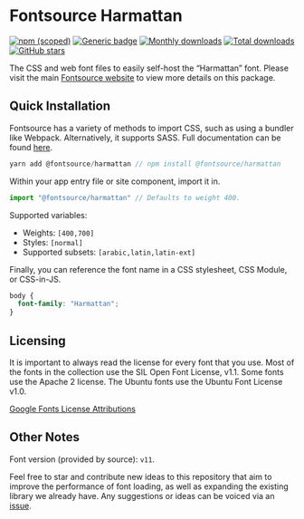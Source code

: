 # Fontsource Harmattan

[![npm (scoped)](https://img.shields.io/npm/v/@fontsource/harmattan?color=brightgreen)](https://www.npmjs.com/package/@fontsource/harmattan) [![Generic badge](https://img.shields.io/badge/fontsource-passing-brightgreen)](https://github.com/fontsource/fontsource) [![Monthly downloads](https://badgen.net/npm/dm/@fontsource/harmattan)](https://github.com/fontsource/fontsource) [![Total downloads](https://badgen.net/npm/dt/@fontsource/harmattan)](https://github.com/fontsource/fontsource) [![GitHub stars](https://img.shields.io/github/stars/fontsource/fontsource.svg?style=social&label=Star)](https://github.com/fontsource/fontsource/stargazers)

The CSS and web font files to easily self-host the “Harmattan” font. Please visit the main [Fontsource website](https://fontsource.org/fonts/harmattan) to view more details on this package.

## Quick Installation

Fontsource has a variety of methods to import CSS, such as using a bundler like Webpack. Alternatively, it supports SASS. Full documentation can be found [here](https://fontsource.org/docs/introduction).

```javascript
yarn add @fontsource/harmattan // npm install @fontsource/harmattan
```

Within your app entry file or site component, import it in.

```javascript
import "@fontsource/harmattan" // Defaults to weight 400.
```

Supported variables:

- Weights: `[400,700]`
- Styles: `[normal]`
- Supported subsets: `[arabic,latin,latin-ext]`

Finally, you can reference the font name in a CSS stylesheet, CSS Module, or CSS-in-JS.

```css
body {
  font-family: "Harmattan";
}
```

## Licensing

It is important to always read the license for every font that you use.
Most of the fonts in the collection use the SIL Open Font License, v1.1. Some fonts use the Apache 2 license. The Ubuntu fonts use the Ubuntu Font License v1.0.

[Google Fonts License Attributions](https://fonts.google.com/attribution)

## Other Notes

Font version (provided by source): `v11`.

Feel free to star and contribute new ideas to this repository that aim to improve the performance of font loading, as well as expanding the existing library we already have. Any suggestions or ideas can be voiced via an [issue](https://github.com/fontsource/fontsource/issues).
